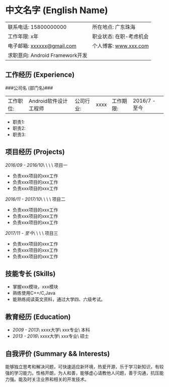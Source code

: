 
# 中文名字 (English Name)

|||
|--------------------------|------------------------------------|
|联系电话: 15800000000|所在地点: 广东珠海|
|工作年限: x年|职业状态: 在职-考虑机会|
|电子邮箱: xxxxxx@gmail.com|个人博客: www.xxx.com|
|求职意向: Android Framework开发||

## 工作经历 (Experience)

###公司名 (部门名)###

|||||||
|-|-|-|-|-|-|
|工作职位:|Android软件设计工程师|公司行业:|xxxx|工作期限:|2016/7 - 至今|

- 职责1:
- 职责2:
- 职责3:

## 项目经历 (Projects)

*2016/09 - 2016/10*\ \ \ \ 项目一

- 负责xxx项目的xxx工作
- 负责xxx项目的xxx工作
- 负责xxx项目的xxx工作

*2016/11 - 2017/10*\ \ \ \ 项目二

- 负责xxx项目的xxx工作
- 负责xxx项目的xxx工作
- 负责xxx项目的xxx工作

*2017/11 - 至今*\ \ \ \ 项目三

- 负责xxx项目的xxx工作
- 负责xxx项目的xxx工作
- 负责xxx项目的xxx工作


## 技能专长 (Skills)

- 掌握xxx模块，xxx模块
- 熟练使用C++/C,Java
- 能熟练阅读英文资料，通过大学四、六级考试。

## 教育经历 (Education)

- *2009 - 2013*\ xxxx大学\ xxx专业\ 本科
- *2013 - 2016*\ xxxx大学\ xxx专业\ 硕士

## 自我评价 (Summary && Interests)

能够独立思考和解决问题，可快速适应新环境，热爱开源，乐于学习新知识，有较强的学习能力。性格开朗，为人和善，能够虚心请教他人问题，善于沟通，抗压能力强。能及时关注业界和相关的开发技术。
